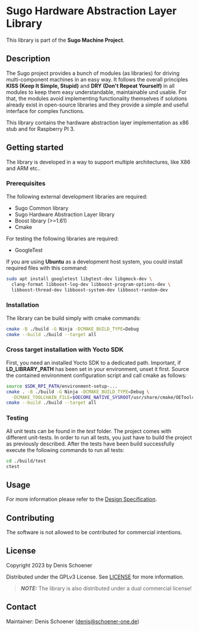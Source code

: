 # Sugo Hardware Abstraction Layer Library

This library is part of the **Sugo Machine Project**.

## Description

The Sugo project provides a bunch of modules (as libraries) for driving multi-component
machines in an easy way. It follows the overall principles **KISS (Keep It Simple, Stupid)** and
**DRY (Don't Repeat Yourself)** in all modules to keep them easy understandable, maintainable
und usable. For that, the modules avoid implementing functionality themselves if solutions 
already exist in open-source libraries and they provide a simple and useful interface for
complex functions.

This library contains the hardware abstraction layer implementation as x86 stub and for Raspberry PI 3.

## Getting started

The library is developed in a way to support multiple architectures, like X86 and ARM etc..

### Prerequisites

The following external development libraries are required:

* Sugo Common library
* Sugo Hardware Abstraction Layer library
* Boost library (>=1.61)
* Cmake

For testing the following libraries are required:

* GoogleTest

If you are using **Ubuntu** as a development host system, you could install required files with
this command:

```bash
sudo apt install googletest libgtest-dev libgmock-dev \
  clang-format libboost-log-dev libboost-program-options-dev \
  libboost-thread-dev libboost-system-dev libboost-random-dev
```

### Installation

The library can be build simply with cmake commands:

```bash
cmake -B ./build -G Ninja -DCMAKE_BUILD_TYPE=Debug
cmake --build ./build --target all
```

### Cross target installation with Yocto SDK

First, you need an installed Yocto SDK to a dedicated path. Important, if **LD_LIBRARY_PATH**
has been set in your environment, unset it first. Source the contained environment
configuration script and call cmake as follows:

```bash
source $SDK_RPI_PATH/environment-setup-...
cmake . -B ./build -G Ninja -DCMAKE_BUILD_TYPE=Debug \
  -DCMAKE_TOOLCHAIN_FILE=$OECORE_NATIVE_SYSROOT/usr/share/cmake/OEToolchainConfig.cmake
cmake --build ./build --target all
```

### Testing

All unit tests can be found in the _test_ folder. The project comes with different unit-tests.
In order to run all tests, you just have to build the project as previously described. After the
tests have been build successfully execute the following commands to run all tests:

```bash
cd ./build/test
ctest
```

## Usage

For more information please refer to the [Design Specification](doc/Design.md).

## Contributing

The software is not allowed to be contributed for commercial intentions.

## License

Copyright 2023 by Denis Schoener

Distributed under the GPLv3 License. See [LICENSE](LICENSE) for more information.

> **_NOTE:_**  The library is also distributed under a dual commercial license!

## Contact

Maintainer: Denis Schoener (denis@schoener-one.de)
